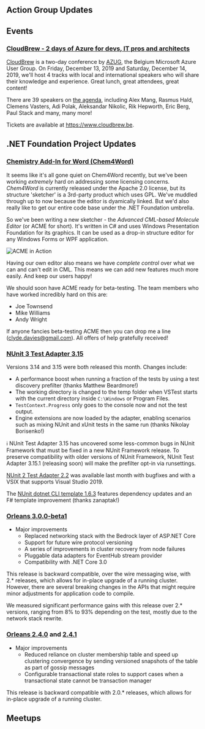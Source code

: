 ## Action Group Updates

## Events

### [CloudBrew - 2 days of Azure for devs, IT pros and architects](https://www.cloudbrew.be)

[CloudBrew](https://www.cloudbrew.be) is a two-day conference by [AZUG](https://www.azug.be), the Belgium Microsoft Azure User Group. On  Friday, December 13, 2019 and Saturday, December 14, 2019, we'll host 4 tracks with local and international speakers who will share their knowledge and experience. Great lunch, great attendees, great content!

There are 39 speakers on [the agenda](https://www.cloudbrew.be/#agenda), including Alex Mang, Rasmus Hald, Clemens Vasters, Adi Polak, Aleksandar Nikolic, Rik Hepworth, Eric Berg, Paul Stack and many, many more!

Tickets are available at https://www.cloudbrew.be.

## .NET Foundation Project Updates
### [Chemistry Add-In for Word (Chem4Word)](https://www.chem4word.co.uk/)

It seems like it's all gone quiet on Chem4Word recently, but we've been working _extremely_ hard on addressing some licensing concerns.  _Chem4Word_ is currently released under the Apache 2.0 license, but its structure 'sketcher' is a 3rd-party product which uses GPL. We've muddled through up to now because the editor is dyamically linked. But we'd also really like to get our entire code base under the .NET Foundation umbrella.

So we've been writing a new sketcher - the _Advanced CML-based Molecule Editor_ (or ACME for short).  It's written in C# and uses Windows Presentation Foundation for its graphics.  It can be used as a drop-in structure editor for any Windows Forms or WPF application.

 ![ACME in Action](https://user-images.githubusercontent.com/10074162/62897078-5f8fcd00-bd4a-11e9-8068-e153788e579f.png)

Having our own editor also means we have _complete control_ over what we can and can't edit in CML.  This means we can add new features much more easily.  And keep our users happy!

We should soon have ACME ready for beta-testing.  The team members who have worked incredibly hard on this are:
- Joe Townsend
- Mike Williams
- Andy Wright

 If anyone fancies beta-testing ACME then you can drop me a line (clyde.davies@gmail.com).  All offers of help gratefully received!

### [NUnit 3 Test Adapter 3.15](https://github.com/nunit/docs/wiki/Adapter-Release-Notes#nunit3-test-adapter-for-visual-studio---version-315---august-23-2019)

Versions 3.14 and 3.15 were both released this month. Changes include:

- A performance boost when running a fraction of the tests by using a test discovery prefilter (thanks Matthew Beardmore!)
- The working directory is changed to the temp folder when VSTest starts with the current directory inside `C:\Windows` or Program Files.
- `TestContext.Progress` only goes to the console now and not the test output.
- Engine extensions are now loaded by the adapter, enabling scenarios such as mixing NUnit and xUnit tests in the same run (thanks Nikolay Borisenko!)

ℹ NUnit Test Adapter 3.15 has uncovered some less-common bugs in NUnit Framework that must be fixed in a new NUnit Framework release. To preserve compatibility with older versions of NUnit Framework, NUnit Test Adapter 3.15.1 (releasing soon) will make the prefilter opt-in via runsettings.

[NUnit 2 Test Adapter 2.2](https://github.com/nunit/docs/wiki/AdapterV2-Release-Notes#nunit-test-adapter-for-visual-studio---version-220---june-5-2019) was available last month with bugfixes and with a VSIX that supports Visual Studio 2019.

The [NUnit dotnet CLI template 1.6.3](https://github.com/nunit/dotnet-new-nunit/releases/tag/v1.6.3) features dependency updates and an F# template improvement (thanks zanaptak!)

### [Orleans 3.0.0-beta1](https://github.com/dotnet/orleans/releases/tag/v3.0.0-beta1)

- Major improvements
  - Replaced networking stack with the Bedrock layer of ASP.NET Core
  - Support for future wire protocol versioning
  - A series of improvements in cluster recovery from node failures
  - Pluggable data adapters for EventHub stream provider
  - Compatibility with .NET Core 3.0

This release is backward compatible, over the wire messaging wise, with 2.* releases, which allows for in-place upgrade of a running cluster. However, there are several breaking changes in the APIs that might require minor adjustments for application code to compile.

We measured significant performance gains with this release over 2.* versions, ranging from 8% to 93% depending on the test, mostly due to the network stack rewrite.

### [Orleans 2.4.0](https://github.com/dotnet/orleans/releases/tag/v2.4.0) and [2.4.1](https://github.com/dotnet/orleans/releases/tag/v2.4.1)

- Major improvements 
  - Reduced reliance on cluster membership table and speed up clustering convergence by sending versioned snapshots of the table as part of gossip messages
  - Configurable transactional state roles to support cases when a transactional state cannot be transaction manager

This release is backward compatible with 2.0.* releases, which allows for in-place upgrade of a running cluster.

## Meetups
